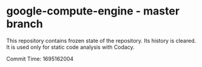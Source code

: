 # google-compute-engine - master branch

This repository contains frozen state of the repository.
Its history is cleared. It is used only for static code
analysis with Codacy.

Commit Time: 1695162004